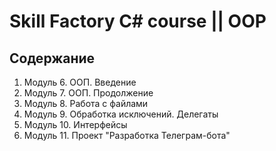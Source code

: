 # Skill Factory C# course || OOP

## Содержание
1. Модуль 6. ООП. Введение
2. Модуль 7. ООП. Продолжение
3. Модуль 8. Работа с файлами
4. Модуль 9. Обработка исключений. Делегаты
5. Модуль 10. Интерфейсы
6. Модуль 11. Проект "Разработка Телеграм-бота"
